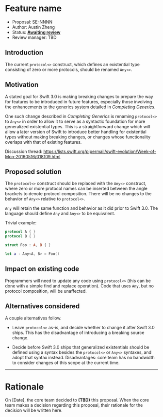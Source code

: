 # Feature name

* Proposal: [SE-NNNN](https://github.com/apple/swift-evolution/blob/master/proposals/NNNN-name.md)
* Author: Austin Zheng
* Status: **[Awaiting review](#rationale)**
* Review manager: TBD

## Introduction

The current `protocol<>` construct, which defines an existential type consisting of zero or more protocols, should be renamed `Any<>`.

## Motivation

A stated goal for Swift 3.0 is making breaking changes to prepare the way for features to be introduced in future features, especially those involving the enhancements to the generics system detailed in [*Completing Generics*](https://github.com/apple/swift/blob/master/docs/GenericsManifesto.md).

One such change described in *Completing Generics* is renaming `protocol<>` to `Any<>` in order to allow it to serve as a syntactic foundation for more generalized existential types. This is a straightforward change which will allow a later version of Swift to introduce better handling for existential types without making breaking changes, or changes whose functionality overlaps with that of existing features.

Discussion thread: https://lists.swift.org/pipermail/swift-evolution/Week-of-Mon-20160516/018109.html

## Proposed solution

The `protocol<>` construct should be replaced with the `Any<>` construct, where zero or more protocol names can be inserted between the angle brackets to denote protocol composition. There will be no changes to the behavior of `Any<>` relative to `protocol<>`.

`Any` will retain the same function and behavior as it did prior to Swift 3.0. The language should define `Any` and `Any<>` to be equivalent.

Trivial example:

```swift
protocol A { }
protocol B { }

struct Foo : A, B { }

let a : Any<A, B> = Foo()
```

## Impact on existing code

Programmers will need to update any code using `protocol<>` (this can be done with a simple find and replace operation). Code that uses `Any`, but no protocol composition, will be unaffected.

## Alternatives considered

A couple alternatives follow.

* Leave `protocol<>` as-is, and decide whether to change it after Swift 3.0 ships. This has the disadvantage of introducing a breaking source change.

* Decide before Swift 3.0 ships that generalized existentials should be defined using a syntax besides the `protocol<>` or `Any<>` syntaxes, and adopt that syntax instead. Disadvantages: core team has no bandwidth to consider changes of this scope at the current time.

-------------------------------------------------------------------------------

# Rationale

On [Date], the core team decided to **(TBD)** this proposal.
When the core team makes a decision regarding this proposal,
their rationale for the decision will be written here.
